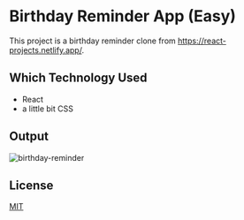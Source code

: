 # Birthday Reminder App (Easy)
This project is a birthday reminder clone from https://react-projects.netlify.app/.
## Which Technology Used
- React
- a little bit CSS
## Output
![birthday-reminder](https://github.com/rahmancaylak/React-Projects/blob/master/reminder-easy/reminder-output.gif?raw=true)
## License
[MIT](https://github.com/rahmancaylak/kodluyoruzilkrepo/blob/main/LICENSE)